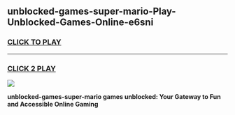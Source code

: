 
## unblocked-games-super-mario-Play-Unblocked-Games-Online-e6sni
<h3>
<a href="https://premium76.site?title=unblocked-games-super-mario&ref=24A">CLICK TO PLAY</a></h3>
<hr>

<h3>
<a href="https://premium76.site?title=unblocked-games-super-mario&ref=24A">CLICK 2 PLAY</a>
  
</h3>

<a href="https://premium76.site?title=unblocked-games-super-mario&ref=24A"><img src="https://clearcache.store/games.png"></a>


**unblocked-games-super-mario games unblocked: Your Gateway to Fun and Accessible Online Gaming**
